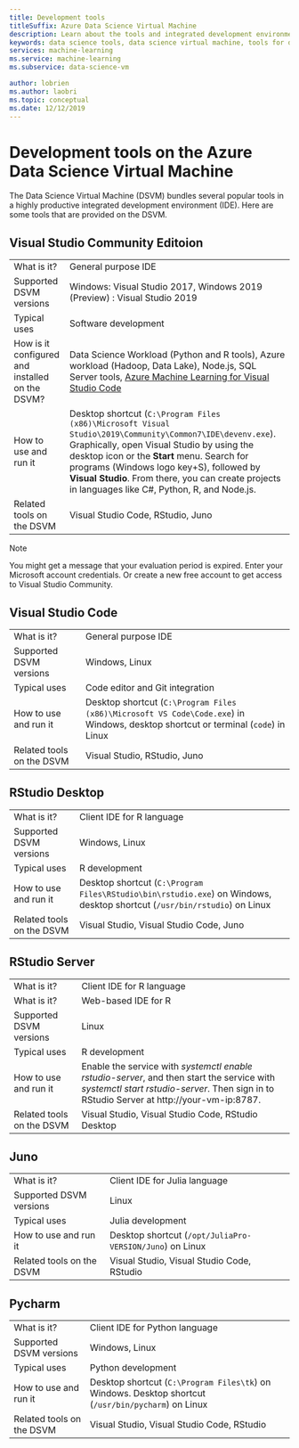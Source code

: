 ```yaml
---
title: Development tools
titleSuffix: Azure Data Science Virtual Machine 
description: Learn about the tools and integrated development environments available on the Data Science Virtual Machine.
keywords: data science tools, data science virtual machine, tools for data science, linux data science
services: machine-learning
ms.service: machine-learning
ms.subservice: data-science-vm

author: lobrien
ms.author: laobri
ms.topic: conceptual
ms.date: 12/12/2019
---
```


# Development tools on the Azure Data Science Virtual Machine

The Data Science Virtual Machine (DSVM) bundles several popular tools in a highly productive integrated development environment (IDE). Here are some tools that are provided on the DSVM.

## Visual Studio Community Editoion

|    |           |
| ------------- | ------------- |
| What is it?   | General purpose IDE      |
| Supported DSVM versions      | Windows: Visual Studio 2017, Windows 2019 (Preview) : Visual Studio 2019      |
| Typical uses      | Software development    |
| How is it configured and installed on the DSVM?      | Data Science Workload (Python and R tools), Azure workload (Hadoop, Data Lake), Node.js, SQL Server tools, [Azure Machine Learning for Visual Studio Code](https://github.com/Microsoft/vs-tools-for-ai)    |
| How to use and run it      | Desktop shortcut (`C:\Program Files (x86)\Microsoft Visual Studio\2019\Community\Common7\IDE\devenv.exe`). Graphically, open Visual Studio by using the desktop icon or the **Start** menu. Search for programs (Windows logo key+S), followed by **Visual Studio**. From there, you can create projects in languages like C#, Python, R, and Node.js.   |
| Related tools on the DSVM      |     Visual Studio Code, RStudio, Juno  |

> [!NOTE]
> You might get a message that your evaluation period is expired. Enter your Microsoft account credentials. Or create a new free account to get access to Visual Studio Community.

## Visual Studio Code 

|    |           |
| ------------- | ------------- |
| What is it?   | General purpose IDE      |
| Supported DSVM versions      | Windows, Linux     |
| Typical uses      | Code editor and Git integration   |
| How to use and run it      | Desktop shortcut (`C:\Program Files (x86)\Microsoft VS Code\Code.exe`) in Windows, desktop shortcut or terminal (`code`) in Linux    |
| Related tools on the DSVM      |     Visual Studio, RStudio, Juno  |

## RStudio  Desktop 

|    |           |
| ------------- | ------------- |
| What is it?   | Client IDE for R language   |
| Supported DSVM versions      | Windows, Linux      |
| Typical uses      |  R development     |
| How to use and run it      | Desktop shortcut (`C:\Program Files\RStudio\bin\rstudio.exe`) on Windows, desktop shortcut (`/usr/bin/rstudio`) on Linux      |
| Related tools on the DSVM      |   Visual Studio, Visual Studio Code, Juno      |

## RStudio  Server 

|    |           |
| ------------- | ------------- |
| What is it?   | Client IDE for R language   |
| What is it?   | Web-based IDE for R    |
| Supported DSVM versions      | Linux      |
| Typical uses      |  R development     |
| How to use and run it      | Enable the service with _systemctl enable rstudio-server_, and then start the service with _systemctl start rstudio-server_. Then sign in to RStudio Server at http:\//your-vm-ip:8787.       |
| Related tools on the DSVM      |   Visual Studio, Visual Studio Code, RStudio Desktop      |

## Juno 

|    |           |
| ------------- | ------------- |
| What is it?   | Client IDE for Julia language   |
| Supported DSVM versions      | Linux      |
| Typical uses      |  Julia development     |
| How to use and run it      | Desktop shortcut (`/opt/JuliaPro-VERSION/Juno`) on Linux      |
| Related tools on the DSVM      |   Visual Studio, Visual Studio Code, RStudio      |

## Pycharm

|    |           |
| ------------- | ------------- |
| What is it?   | Client IDE for Python language    |
| Supported DSVM versions      | Windows, Linux      |
| Typical uses      |  Python development     |
| How to use and run it      | Desktop shortcut (`C:\Program Files\tk`) on Windows. Desktop shortcut (`/usr/bin/pycharm`) on Linux      |
| Related tools on the DSVM      |   Visual Studio, Visual Studio Code, RStudio      |
